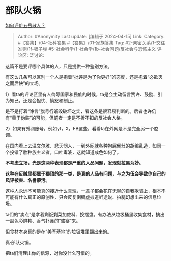 # 部队火锅
[如何评价五岳散人？](https://www.zhihu.com/question/21179156/answer/3466816656)

> Author: #Anonymity
> Last update: [编辑于 2024-04-15]
> Link:
> Category: #【答集】/04-社科答集 #【答集】/01-家族答集
> Tag: #2-亲密关系/1-交往准则/1f-银子弹 #5-社会科学/1-社会学/1b-社会问题/反社会与恐怖主义
> 评论区:
> 泛讨论:

这篇不是要评哪个具体的人，只是提供一种鉴别方法。

有这么几条可以区别一个人是抱着“批评是为了你更好”的态度，还是抱着“必欲灭之而后快”的立场。

1）看ta的评论区里有人侮辱国家和民族的时候，ta是会主动留言赞许、鼓励、引为知己，还是会担忧、愤怒和制止。

是不是打着“诤言”旗号行诋毁破坏之实，看这条是很容易判断的。后者也许仍有“善于伪装”的可能，但前者一定是不折不扣的反社会人格。

2）如果有外网账号，例如yt，X，FB这些，看看ta在外网是不是完全另一个腔调。

在国内看上去温文尔雅、悲天悯人，一到外网就各种狗屁倒灶的胡编乱造，如同一个投错了胎种族主义者，口吐毒液，这就知道成色如何了。

**不考虑立场，光是这两种表现都是严重的人品问题，发现就拉黑为妙。**

**这种在反贼里都属于猥琐的那一类，是真的人品有问题，与之为伍会导致你自己的风评被害、名誉蒙污。**

这种人永远不可能真的接近什么真理，一辈子都会花在无聊的自我欺骗上，根本不可能有什么真正的原创性，只会反复倒腾虚拟道听途说、拍腿幻想出来的信息垃圾。

ta们的“卖点”是拿着剩饭剩菜加佐料、换摆盘。有办法从垃圾桶里收集食材，搞出一副色彩鲜艳、香气扑鼻的“盛宴”来。

但食材本身真的是在“美军基地”的垃圾堆里翻出来的。

真·部队火锅。

把ta们清理出你的信源，对你没什么可惜的。
